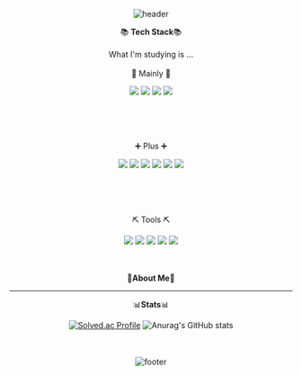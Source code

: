 <div align=center>

![header](https://capsule-render.vercel.app/api?type=wave&color=cbdd69&text=%20Jiwon-Park%20%20&height=200&fontSize=50&fontColor=6e725a)
<br>

📚 **Tech Stack**📚
<br><br>
What I'm studying is ...
<br><br>
📌 Mainly 📌
<br>

<img src="https://img.shields.io/badge/Java-007396?style=flat-square&logo=Java&logoColor=white"/>
<img src="https://img.shields.io/badge/Spring-6DB33F?style=flat-square&logo=Spring&logoColor=white"/>
<img src="https://img.shields.io/badge/SpringBoot-6DB33F?style=flat-square&logo=SpringBoot&logoColor=white"/>
<img src="https://img.shields.io/badge/MySQL-4479A1?style=flat-square&logo=MySQL&logoColor=white"/>

<br><br><br>

➕ Plus ➕
<br>

<img src="https://img.shields.io/badge/C++-00599C?style=flat-square&logo=C&logoColor=white"/>
<img src="https://img.shields.io/badge/JavaScript-F7DF1E?style=flat-square&logo=JavaScript&logoColor=black"/>
<img src="https://img.shields.io/badge/jQuery-0769AD?style=flat-square&logo=jQuery&logoColor=white"/>
<img src="https://img.shields.io/badge/HTML5-E34F26?style=flat-square&logo=HTML5&logoColor=white"/>
<img src="https://img.shields.io/badge/Vue.js-4FC08D?style=flat-square&logo=Vue.js&logoColor=white"/>
<img src="https://img.shields.io/badge/BootStrap-7952B3?style=for-the-badge&logo=bootstrap&logoColor=white">
  
<br><br><br>
  
⛏ Tools ⛏
<br>

<img src="https://img.shields.io/badge/EclipseIDE-2C2255?style=flat-square&logo=EclipseIDE&logoColor=white"/>
<img src="https://img.shields.io/badge/VisualStudioCode-007ACC?style=flat-square&logo=VisualStudioCode&logoColor=white"/>
<img src="https://img.shields.io/badge/AndroidStudio-3DDC84?style=flat-square&logo=AndroidStudio&logoColor=white"/>
<img src="https://img.shields.io/badge/Notion-000000?style=flat-square&logo=Notion&logoColor=white"/>
<img src="https://img.shields.io/badge/GitHub-181717?style=flat-square&logo=GitHub&logoColor=181717"/>


<br><br>
🌿**About Me**🌿


***

📊**Stats**📊
<br>
  
[![Solved.ac Profile](http://mazassumnida.wtf/api/v2/generate_badge?boj=jiwon0297)](https://solved.ac/jiwon0297/)
![Anurag's GitHub stats](https://github-readme-stats.vercel.app/api?username=jiwon0297&show_icons=true&theme=gruvbox_light&hide_title=true&hide_border=true)

<br><br>
![footer](https://capsule-render.vercel.app/api?type=wave&color=cbdd69&height=200&section=footer)

</div>
